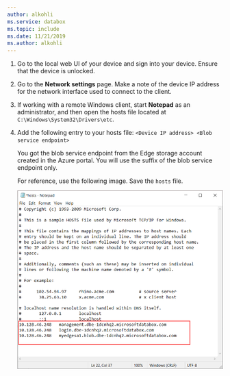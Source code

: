 ```yaml
---
author: alkohli
ms.service: databox  
ms.topic: include
ms.date: 11/21/2019
ms.author: alkohli
---
```


1. Go to the local web UI of your device and sign into your device. Ensure that the device is unlocked.

2. Go to the **Network settings** page. Make a note of the device IP address for the network interface used to connect to the client.

3. If working with a remote Windows client, start **Notepad** as an administrator, and then open the hosts file located at `C:\Windows\System32\Drivers\etc`.

4. Add the following entry to your hosts file: `<Device IP address> <Blob service endpoint>`

    You got the blob service endpoint from the Edge storage account created in the Azure portal. You will use the suffix of the blob service endpoint only.

    For reference, use the following image. Save the `hosts` file.

    ![Modify hosts file on Windows client](media/azure-stack-edge-gateway-add-device-ip-address-blob-service-endpoint/hosts-file-1.png)